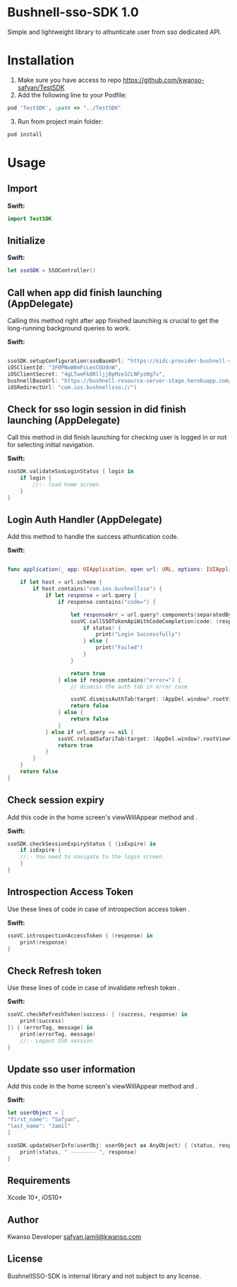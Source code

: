 # Bushnell-sso-SDK 1.0

Simple and lightweight library to athunticate user from sso dedicated API.

# Installation

1. Make sure you have access to repo <https://github.com/kwanso-safyan/TestSDK> 
2. Add the following line to your Podfile:

```ruby
pod 'TestSDK', :path => "../TestSDK"
```

3. Run from project main folder: 

```bash
pod install
```

# Usage

## Import

**Swift:**

```swift
import TestSDK
```

## Initialize

**Swift:**

```swift
let ssoSDK = SSOController()
```

## Call when app did finish launching (AppDelegate)

Calling this method right after app finished launching is crucial to get the long-running background queries to work.

**Swift:**

```swift

ssoSDK.setupConfiguration(ssoBaseUrl: "https://oidc-provider-bushnell-stage.herokuapp.com/",
iOSClientId: "3F0PNxW8mFcLesCUUdnW",
iOSClientSecret: "4gLTweFk8Rlljj0pMze1CLNFyzHg7v",
bushnellBaseUrl: "https://bushnell-resource-server-stage.herokuapp.com/",
iOSRedirectUrl: "com.ios.bushnellsso://")

```

## Check for sso login session in did finish launching (AppDelegate)

Call this method in did finish launching for checking user is logged in or not for selecting initial navigation.

**Swift:**

```swift
ssoSDK.validateSsoLoginStatus { login in
    if login {
        //:- load home screen
    }
}
```

## Login Auth Handler (AppDelegate)

Add this method to handle the success athuntication code.

**Swift:**

```swift

func application(_ app: UIApplication, open url: URL, options: [UIApplication.OpenURLOptionsKey : Any] = [:]) -> Bool {

    if let host = url.scheme {
        if host.contains("com.ios.bushnellsso") {
            if let response = url.query {
                if response.contains("code=") {

                    let responseArr = url.query?.components(separatedBy: "code=")
                    ssoVC.callSSOTokenApiWithCodeCompletion(code: (responseArr?[1])!, target: (AppDel.window?.rootViewController)!) { status in
                        if status! {
                            print("Login Successfully")
                        } else {
                            print("Failed")
                        }
                    }

                    return true
                } else if response.contains("error=") {
                    // dismiss the auth tab in error case

                    ssoVC.dismissAuthTab(target: (AppDel.window?.rootViewController)!)
                    return false
                } else {
                    return false
                }
            } else if url.query == nil {
                ssoVC.reloadSafariTab(target: (AppDel.window?.rootViewController)!)
                return true
            }
        }
    }
    return false
}

```


## Check session expiry

Add this code in the home screen's  viewWillAppear method and .

**Swift:**

```swift
ssoSDK.checkSessionExpiryStatus { (isExpire) in
    if isExpire {
    //:- You need to navigate to the login screen.
    }
}
```

## Introspection Access Token

Use these lines of code in case of introspection access token .

**Swift:**

```swift
ssoVC.introspectionAccessToken { (response) in
    print(response)
}
```

## Check Refresh token

Use these lines of code in case of invalidate refresh token .

**Swift:**

```swift
ssoVC.checkRefreshToken(success: { (success, response) in
    print(success)
}) { (errorTag, message) in
    print(errorTag, message)
    //:- Logout SSO session
}
```

## Update sso user information

Add this code in the home screen's  viewWillAppear method and .

**Swift:**

```swift
let userObject = [
"first_name": "Safyan",
"last_name": "Jamil"
]

ssoSDK.updateUserInfo(userObj: userObject as AnyObject) { (status, response) in
    print(status, " -------- ", response)
}

```


## Requirements

Xcode 10+, iOS10+

## Author

Kwanso Developer <safyan.jamil@kwanso.com>

## License

BushnellSSO-SDK is internal library and not subject to any license.

